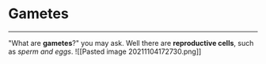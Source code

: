 # Gametes
---
"What are **gametes**?" you may ask.
Well there are **reproductive cells**, such as *sperm and eggs*.
![[Pasted image 20211104172730.png]]